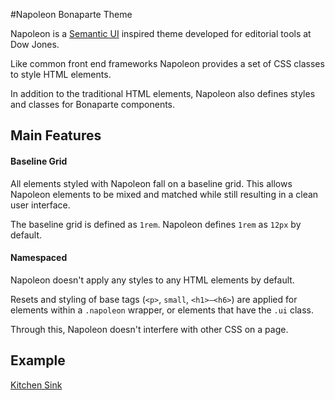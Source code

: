 #Napoleon Bonaparte Theme

Napoleon is a [Semantic UI](http://semantic-ui.com/) inspired theme developed for editorial tools at Dow Jones.

Like common front end frameworks Napoleon provides a set of CSS classes to style HTML elements.

In addition to the traditional HTML elements, Napoleon also defines styles and classes for Bonaparte components.


## Main Features

#### Baseline Grid

All elements styled with Napoleon fall on a baseline grid. This allows Napoleon elements to be mixed and matched while still resulting in a clean user interface.

The baseline grid is defined as `1rem`. Napoleon defines `1rem` as `12px` by default.

#### Namespaced

Napoleon doesn't apply any styles to any HTML elements by default.

Resets and styling of base tags (`<p>`, `small`, `<h1>–<h6>`) are applied for elements within a `.napoleon` wrapper, or elements that have the `.ui` class.

Through this, Napoleon doesn't interfere with other CSS on a page.


## Example

[Kitchen Sink](http://bonaparte.github.io/theme-napoleon/examples/kitchen-sink.html)